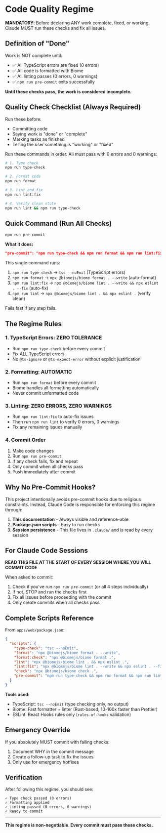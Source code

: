 # Code Quality Regime

**MANDATORY**: Before declaring ANY work complete, fixed, or working, Claude MUST run these checks and fix all issues.

## Definition of "Done"

Work is NOT complete until:

- ✅ All TypeScript errors are fixed (0 errors)
- ✅ All code is formatted with Biome
- ✅ All linting passes (0 errors, 0 warnings)
- ✅ `npm run pre-commit` exits successfully

**Until these checks pass, the work is considered incomplete.**

## Quality Check Checklist (Always Required)

Run these before:

- Committing code
- Saying work is "done" or "complete"
- Marking tasks as finished
- Telling the user something is "working" or "fixed"

Run these commands in order. All must pass with 0 errors and 0 warnings:

```bash
# 1. Type check
npm run type-check

# 2. Format code
npm run format

# 3. Lint and fix
npm run lint:fix

# 4. Verify clean state
npm run lint && npm run type-check
```

## Quick Command (Run All Checks)

```bash
npm run pre-commit
```

**What it does:**

```json
"pre-commit": "npm run type-check && npm run format && npm run lint:fix && npm run lint"
```

This single command runs:

1. `npm run type-check` → `tsc --noEmit` (TypeScript errors)
2. `npm run format` → `npx @biomejs/biome format . --write` (auto-format)
3. `npm run lint:fix` → `npx @biomejs/biome lint . --write && npx eslint . --fix` (auto-fix)
4. `npm run lint` → `npx @biomejs/biome lint . && npx eslint .` (verify clean)

Fails fast if any step fails.

## The Regime Rules

### 1. TypeScript Errors: ZERO TOLERANCE

- Run `npm run type-check` before every commit
- Fix ALL TypeScript errors
- No `@ts-ignore` or `@ts-expect-error` without explicit justification

### 2. Formatting: AUTOMATIC

- Run `npm run format` before every commit
- Biome handles all formatting automatically
- Never commit unformatted code

### 3. Linting: ZERO ERRORS, ZERO WARNINGS

- Run `npm run lint:fix` to auto-fix issues
- Then run `npm run lint` to verify 0 errors, 0 warnings
- Fix any remaining issues manually

### 4. Commit Order

1. Make code changes
2. Run `npm run pre-commit`
3. If any check fails, fix and repeat
4. Only commit when all checks pass
5. Push immediately after commit

## Why No Pre-Commit Hooks?

This project intentionally avoids pre-commit hooks due to religious constraints.
Instead, Claude Code is responsible for enforcing this regime through:

1. **This documentation** - Always visible and reference-able
2. **Package.json scripts** - Easy to run checks
3. **Session persistence** - This file lives in `.claude/` and is read by every session

## For Claude Code Sessions

**READ THIS FILE AT THE START OF EVERY SESSION WHERE YOU WILL COMMIT CODE**

When asked to commit:

1. Check if you've run `npm run pre-commit` (or all 4 steps individually)
2. If not, STOP and run the checks first
3. Fix all issues before proceeding with the commit
4. Only create commits when all checks pass

## Complete Scripts Reference

From `apps/web/package.json`:

```json
{
  "scripts": {
    "type-check": "tsc --noEmit",
    "format": "npx @biomejs/biome format . --write",
    "format:check": "npx @biomejs/biome format .",
    "lint": "npx @biomejs/biome lint . && npx eslint .",
    "lint:fix": "npx @biomejs/biome lint . --write && npx eslint . --fix",
    "check": "npx @biomejs/biome check .",
    "pre-commit": "npm run type-check && npm run format && npm run lint:fix && npm run lint"
  }
}
```

**Tools used:**

- TypeScript: `tsc --noEmit` (type checking only, no output)
- Biome: Fast formatter + linter (Rust-based, 10-100x faster than Prettier)
- ESLint: React Hooks rules only (`rules-of-hooks` validation)

## Emergency Override

If you absolutely MUST commit with failing checks:

1. Document WHY in the commit message
2. Create a follow-up task to fix the issues
3. Only use for emergency hotfixes

## Verification

After following this regime, you should see:

```
✓ Type check passed (0 errors)
✓ Formatting applied
✓ Linting passed (0 errors, 0 warnings)
✓ Ready to commit
```

---

**This regime is non-negotiable. Every commit must pass these checks.**
